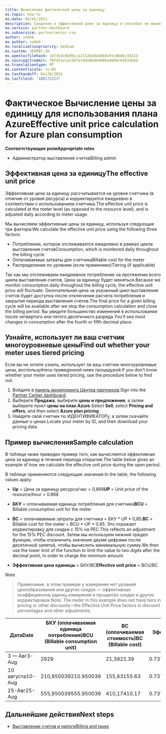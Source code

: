 ```yaml
---
title: Вычисление фактической цены за единицу
ms.topic: how-to
ms.date: 04/02/2021
description: Сведения о эффективной цене за единицу и способах ее вычисления. В этой статье также приводится пример вычисления.
ms.service: partner-dashboard
ms.subservice: partnercenter-csp
author: sodeb
ms.author: sodeb
ms.localizationpriority: medium
ms.custom: SEOMAY.20
ms.openlocfilehash: 1473b3c0b90cca1152b4dab0b8efec86dbc3d22d
ms.sourcegitcommit: f8fd51e1acdbfafdde86d6490bade66c63033ebd
ms.translationtype: MT
ms.contentlocale: ru-RU
ms.lasthandoff: 04/28/2021
ms.locfileid: "108172223"
---
```

# <a name="effective-unit-price-calculation-for-azure-plan-consumption"></a><span data-ttu-id="e1b8d-104">Фактическое Вычисление цены за единицу для использования плана Azure</span><span class="sxs-lookup"><span data-stu-id="e1b8d-104">Effective unit price calculation for Azure plan consumption</span></span>

<span data-ttu-id="e1b8d-105">**Соответствующие роли**</span><span class="sxs-lookup"><span data-stu-id="e1b8d-105">**Appropriate roles**</span></span>

- <span data-ttu-id="e1b8d-106">Администратор выставления счетов</span><span class="sxs-lookup"><span data-stu-id="e1b8d-106">Billing admin</span></span>

## <a name="the-effective-unit-price"></a><span data-ttu-id="e1b8d-107">Эффективная цена за единицу</span><span class="sxs-lookup"><span data-stu-id="e1b8d-107">The effective unit price</span></span>

<span data-ttu-id="e1b8d-108">Эффективная цена за единицу рассчитывается на уровне счетчика (в отличие от уровня ресурса) и корректируется ежедневно в соответствии с использованием счетчика.</span><span class="sxs-lookup"><span data-stu-id="e1b8d-108">The effective unit price is calculated at the meter level (as opposed to the resource level), and is adjusted daily according to meter usage.</span></span>

<span data-ttu-id="e1b8d-109">Мы вычисляем эффективные цены за единицу, используя следующие три фактора:</span><span class="sxs-lookup"><span data-stu-id="e1b8d-109">We calculate the effective unit price using the following three factors:</span></span>

- <span data-ttu-id="e1b8d-110">Потребление, которое отслеживается ежедневно в рамках цикла выставления счетов</span><span class="sxs-lookup"><span data-stu-id="e1b8d-110">Consumption, which is monitored daily throughout the billing cycle</span></span>
- <span data-ttu-id="e1b8d-111">Оплачиваемые затраты для счетчика</span><span class="sxs-lookup"><span data-stu-id="e1b8d-111">Billable cost for the meter</span></span>
- <span data-ttu-id="e1b8d-112">Распределение по уровням (если применимо)</span><span class="sxs-lookup"><span data-stu-id="e1b8d-112">Tiering (if applicable)</span></span>

<span data-ttu-id="e1b8d-113">Так как мы отслеживаем ежедневное потребление на протяжении всего цикла выставления счетов, Цена за единицу будет меняться.</span><span class="sxs-lookup"><span data-stu-id="e1b8d-113">Because we monitor consumption daily throughout the billing cycle, the effective unit price will fluctuate.</span></span> <span data-ttu-id="e1b8d-114">Окончательная цена за указанный цикл выставления счетов будет доступна после отключения расчета потребления и закрытия периода выставления счетов.</span><span class="sxs-lookup"><span data-stu-id="e1b8d-114">The final price for a given billing cycle will be available after we stop the consumption calculation and close the billing period.</span></span> <span data-ttu-id="e1b8d-115">Вы увидите большинство изменений в использовании после четвертого или пятого десятичного разряда.</span><span class="sxs-lookup"><span data-stu-id="e1b8d-115">You’ll see most changes in consumption after the fourth or fifth decimal place.</span></span>

## <a name="find-out-whether-your-meter-uses-tiered-pricing"></a><span data-ttu-id="e1b8d-116">Узнайте, использует ли ваш счетчик многоуровневые цены</span><span class="sxs-lookup"><span data-stu-id="e1b8d-116">Find out whether your meter uses tiered pricing</span></span>

<span data-ttu-id="e1b8d-117">Если вы не хотите узнать, использует ли ваш счетчик многоуровневые цены, воспользуйтесь приведенной ниже процедурой.</span><span class="sxs-lookup"><span data-stu-id="e1b8d-117">If you don’t know whether your meter uses tiered pricing, use the procedure below to find out.</span></span> 

1. <span data-ttu-id="e1b8d-118">Войдите в [панель мониторинга Центра партнеров](https://partner.microsoft.com/dashboard/).</span><span class="sxs-lookup"><span data-stu-id="e1b8d-118">Sign into the [Partner Center dashboard](https://partner.microsoft.com/dashboard/).</span></span>
2. <span data-ttu-id="e1b8d-119">Выберите **Продажа**, выберите **цены и предложения**, а затем выберите пункт **цены на план Azure**.</span><span class="sxs-lookup"><span data-stu-id="e1b8d-119">Select **Sell**, select **Pricing and offers**, and then select **Azure plan pricing**.</span></span>
3. <span data-ttu-id="e1b8d-120">Найдите свой счетчик по ИДЕНТИФИКАТОРу, а затем скачайте данные о ценах.</span><span class="sxs-lookup"><span data-stu-id="e1b8d-120">Locate your meter by ID, and then download your pricing data.</span></span> 

## <a name="sample-calculation"></a><span data-ttu-id="e1b8d-121">Пример вычисления</span><span class="sxs-lookup"><span data-stu-id="e1b8d-121">Sample calculation</span></span>

<span data-ttu-id="e1b8d-122">В таблице ниже приведен пример того, как вычисляется эффективная цена за единицу в течение периода открытия.</span><span class="sxs-lookup"><span data-stu-id="e1b8d-122">The table below gives an example of how we calculate the effective unit price during the open period.</span></span>

<span data-ttu-id="e1b8d-123">В таблице применяются следующие значения.</span><span class="sxs-lookup"><span data-stu-id="e1b8d-123">In the table, the following values apply:</span></span> 

- <span data-ttu-id="e1b8d-124">**Up** = Цена за единицу ресурса/час = 0,868</span><span class="sxs-lookup"><span data-stu-id="e1b8d-124">**UP** = Unit price of the resource/hour = 0.868</span></span>

- <span data-ttu-id="e1b8d-125">**БКУ** = оплачиваемая единица потребления для счетчика</span><span class="sxs-lookup"><span data-stu-id="e1b8d-125">**BCU** = Billable consumption unit for the meter</span></span>

- <span data-ttu-id="e1b8d-126">**BC** = оплачиваемые затраты для счетчика = БКУ \* UP \* 0,85.</span><span class="sxs-lookup"><span data-stu-id="e1b8d-126">**BC** = Billable cost for the meter = BCU \* UP \* 0.85.</span></span> <span data-ttu-id="e1b8d-127">Это отражает корректировку для скидки с 15% на PEC.</span><span class="sxs-lookup"><span data-stu-id="e1b8d-127">This reflects an adjustment for the 15% PEC discount.</span></span> <span data-ttu-id="e1b8d-128">Затем мы используем нижний предел функции, чтобы ограничить значение двумя цифрами после десятичной запятой, чтобы вычислить минимальную сумму.</span><span class="sxs-lookup"><span data-stu-id="e1b8d-128">We then use the lower limit of the function to limit the value to two digits after the decimal point, in order to charge the minimum amount.</span></span> 

- <span data-ttu-id="e1b8d-129">**Эффективная цена единицы** = БКУ/BC</span><span class="sxs-lookup"><span data-stu-id="e1b8d-129">**Effective unit price** = BCU/BC</span></span>

>[!NOTE]

><span data-ttu-id="e1b8d-130">Примечание. в этом примере у измерения нет уровней ценообразования или других скидок — эффективных коэффициентов единиц измерения в процентах скидки и других корректировок.</span><span class="sxs-lookup"><span data-stu-id="e1b8d-130">Note: The meter in this example does not have tiers in pricing or other discounts—the Effective Unit Price factors in discount percentages and other adjustments.</span></span>


| <span data-ttu-id="e1b8d-131">Дата</span><span class="sxs-lookup"><span data-stu-id="e1b8d-131">Date</span></span> | <span data-ttu-id="e1b8d-132">БКУ (оплачиваемая единица потребления)</span><span class="sxs-lookup"><span data-stu-id="e1b8d-132">BCU (Billable consumption unit)</span></span> | <span data-ttu-id="e1b8d-133">BC (оплачиваемая стоимость)</span><span class="sxs-lookup"><span data-stu-id="e1b8d-133">BC (Billable cost)</span></span> | <span data-ttu-id="e1b8d-134">Эффективная цена за единицу</span><span class="sxs-lookup"><span data-stu-id="e1b8d-134">Effective unit price</span></span> |
| ------ | ----------- | ----------- | ----------- |  
| <span data-ttu-id="e1b8d-135">3 — Авг</span><span class="sxs-lookup"><span data-stu-id="e1b8d-135">3-Aug</span></span> | <span data-ttu-id="e1b8d-136">29</span><span class="sxs-lookup"><span data-stu-id="e1b8d-136">29</span></span> | <span data-ttu-id="e1b8d-137">21,39</span><span class="sxs-lookup"><span data-stu-id="e1b8d-137">21.39</span></span> | <span data-ttu-id="e1b8d-138">0.737586206896552</span><span class="sxs-lookup"><span data-stu-id="e1b8d-138">0.737586206896552</span></span> |
| <span data-ttu-id="e1b8d-139">10 августа</span><span class="sxs-lookup"><span data-stu-id="e1b8d-139">10-Aug</span></span> | <span data-ttu-id="e1b8d-140">210,950039</span><span class="sxs-lookup"><span data-stu-id="e1b8d-140">210.950039</span></span> | <span data-ttu-id="e1b8d-141">155,63</span><span class="sxs-lookup"><span data-stu-id="e1b8d-141">155.63</span></span> | <span data-ttu-id="e1b8d-142">0.737757626107858</span><span class="sxs-lookup"><span data-stu-id="e1b8d-142">0.737757626107858</span></span> |
| <span data-ttu-id="e1b8d-143">25-Авг</span><span class="sxs-lookup"><span data-stu-id="e1b8d-143">25-Aug</span></span> | <span data-ttu-id="e1b8d-144">555,950039</span><span class="sxs-lookup"><span data-stu-id="e1b8d-144">555.950039</span></span> | <span data-ttu-id="e1b8d-145">410,17</span><span class="sxs-lookup"><span data-stu-id="e1b8d-145">410.17</span></span> | <span data-ttu-id="e1b8d-146">0.737782122900436</span><span class="sxs-lookup"><span data-stu-id="e1b8d-146">0.737782122900436</span></span> |

## <a name="next-steps"></a><span data-ttu-id="e1b8d-147">Дальнейшие действия</span><span class="sxs-lookup"><span data-stu-id="e1b8d-147">Next steps</span></span>

- [<span data-ttu-id="e1b8d-148">Выставление счетов и налоги</span><span class="sxs-lookup"><span data-stu-id="e1b8d-148">Billing and taxes</span></span>](billing.md)
